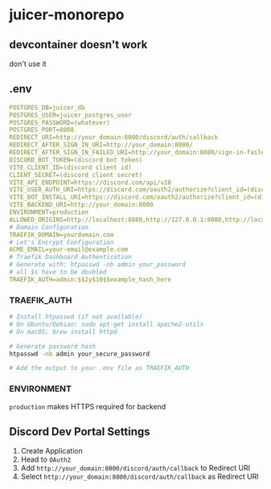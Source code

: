 # juicer-monorepo
## devcontainer doesn't work
don't use it
## .env
```yaml
POSTGRES_DB=juicer_db
POSTGRES_USER=juicer_postgres_user
POSTGRES_PASSWORD=(whatever)
POSTGRES_PORT=8008
REDIRECT_URI=http://your_domain:8000/discord/auth/callback
REDIRECT_AFTER_SIGN_IN_URI=http://your_domain:8080/
REDIRECT_AFTER_SIGN_IN_FAILED_URI=http://your_domain:8080/sign-in-failed
DISCORD_BOT_TOKEN=(discord bot token)
VITE_CLIENT_ID=(discord client id)
CLIENT_SECRET=(discord client secret)
VITE_API_ENDPOINT=https://discord.com/api/v10
VITE_USER_AUTH_URI=https://discord.com/oauth2/authorize?client_id=(discord_client_id))&response_type=code&redirect_uri=http%3A%2F%2Fyour_domain%3A8000%2Fdiscord%2Fauth%2Fcallback&scope=identify
VITE_BOT_INSTALL_URI=https://discord.com/oauth2/authorize?client_id=(discord_client_id)&permissions=268438576&integration_type=0&scope=bot
VITE_BACKEND_URI=http://your_domain:8000
ENVIRONMENT=production
ALLOWED_ORIGINS=http://localhost:8080,http://127.0.0.1:8080,http://localhost,http://127.0.0.1
# Domain Configuration
TRAEFIK_DOMAIN=yourdomain.com
# Let's Encrypt Configuration
ACME_EMAIL=your-email@example.com
# Traefik Dashboard Authentication
# Generate with: htpasswd -nb admin your_password
# all $s have to be doubled
TRAEFIK_AUTH=admin:$$2y$10$$example_hash_here
```

### TRAEFIK_AUTH
```bash
# Install htpasswd (if not available)
# On Ubuntu/Debian: sudo apt-get install apache2-utils
# On macOS: brew install httpd

# Generate password hash
htpasswd -nb admin your_secure_password

# Add the output to your .env file as TRAEFIK_AUTH
```

### ENVIRONMENT
`production` makes HTTPS required for backend

## Discord Dev Portal Settings
1. Create Application
2. Head to `OAuth2`
3. Add `http://your_domain:8000/discord/auth/callback` to Redirect URI
4. Select `http://your_domain:8000/discord/auth/callback` as Redirect URI